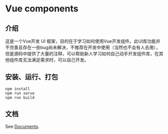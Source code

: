# Vue components

## 介绍

这是一个Vue开发 UI 框架，目的在于学习如何使用Vue开发组件。此UI库功能并不完善且存在一些bug尚未解决，不推荐在开发中使用（当然也不会有人去用），但是源码中提供了大量的注释，可以帮助新人学习如何自己动手开发组件库，在其他组件库无法满足需求时，可以自己开发。

## 安装、运行、打包
```
npm install
npm run serve
npm run build
```

## 文档
See [Documents](https://qietubaby.github.io/components/#/).


